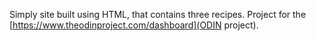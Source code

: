 Simply site built using HTML, that contains three recipes. Project for the [https://www.theodinproject.com/dashboard](ODIN project).  